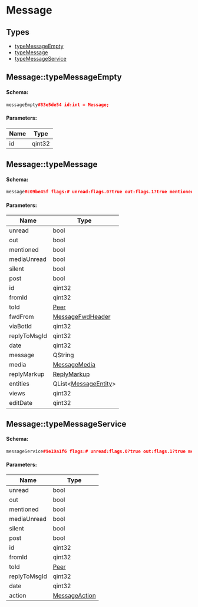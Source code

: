 # Message

## Types

* [typeMessageEmpty](#messagetypemessageempty)
* [typeMessage](#messagetypemessage)
* [typeMessageService](#messagetypemessageservice)

## Message::typeMessageEmpty

#### Schema:

```c++
messageEmpty#83e5de54 id:int = Message;
```

#### Parameters:

|Name|Type|
|----|----|
|id|qint32|

## Message::typeMessage

#### Schema:

```c++
message#c09be45f flags:# unread:flags.0?true out:flags.1?true mentioned:flags.4?true media_unread:flags.5?true silent:flags.13?true post:flags.14?true id:int from_id:flags.8?int to_id:Peer fwd_from:flags.2?MessageFwdHeader via_bot_id:flags.11?int reply_to_msg_id:flags.3?int date:int message:string media:flags.9?MessageMedia reply_markup:flags.6?ReplyMarkup entities:flags.7?Vector<MessageEntity> views:flags.10?int edit_date:flags.15?int = Message;
```

#### Parameters:

|Name|Type|
|----|----|
|unread|bool|
|out|bool|
|mentioned|bool|
|mediaUnread|bool|
|silent|bool|
|post|bool|
|id|qint32|
|fromId|qint32|
|toId|[Peer](peer.md)|
|fwdFrom|[MessageFwdHeader](messagefwdheader.md)|
|viaBotId|qint32|
|replyToMsgId|qint32|
|date|qint32|
|message|QString|
|media|[MessageMedia](messagemedia.md)|
|replyMarkup|[ReplyMarkup](replymarkup.md)|
|entities|QList&lt;[MessageEntity](messageentity.md)&gt;|
|views|qint32|
|editDate|qint32|

## Message::typeMessageService

#### Schema:

```c++
messageService#9e19a1f6 flags:# unread:flags.0?true out:flags.1?true mentioned:flags.4?true media_unread:flags.5?true silent:flags.13?true post:flags.14?true id:int from_id:flags.8?int to_id:Peer reply_to_msg_id:flags.3?int date:int action:MessageAction = Message;
```

#### Parameters:

|Name|Type|
|----|----|
|unread|bool|
|out|bool|
|mentioned|bool|
|mediaUnread|bool|
|silent|bool|
|post|bool|
|id|qint32|
|fromId|qint32|
|toId|[Peer](peer.md)|
|replyToMsgId|qint32|
|date|qint32|
|action|[MessageAction](messageaction.md)|

